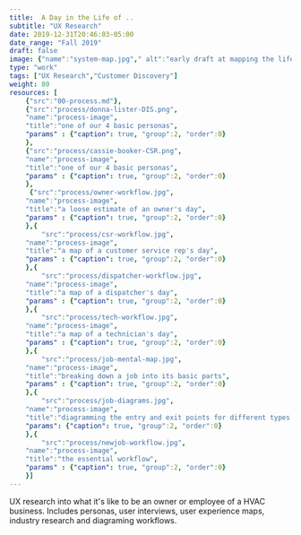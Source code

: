 ```yaml
---
title:  A Day in the Life of ..
subtitle: "UX Research"
date: 2019-12-31T20:46:03-05:00
date_range: "Fall 2019"
draft: false
image: {"name":"system-map.jpg"," alt":"early draft at mapping the lifecycle of an HVAC service job"}
type: "work"
tags: ["UX Research","Customer Discovery"]
weight: 80
resources: [
    {"src":"00-process.md"},
    {"src":"process/donna-lister-DIS.png",
    "name":"process-image",
    "title":"one of our 4 basic personas",
    "params" : {"caption": true, "group":2, "order":0}
    },
    {"src":"process/cassie-booker-CSR.png",
    "name":"process-image",
    "title":"one of our 4 basic personas",
    "params" : {"caption": true, "group":2, "order":0}
    },
     {"src":"process/owner-workflow.jpg",
    "name":"process-image",
    "title":"a loose estimate of an owner's day",
    "params" : {"caption": true, "group":2, "order":0}
    },{
        "src":"process/csr-workflow.jpg",
    "name":"process-image",
    "title":"a map of a customer service rep's day",
    "params" : {"caption": true, "group":2, "order":0}
    },{
        "src":"process/dispatcher-workflow.jpg",
    "name":"process-image",
    "title":"a map of a dispatcher's day",
    "params" : {"caption": true, "group":2, "order":0}
    },{
        "src":"process/tech-workflow.jpg",
    "name":"process-image",
    "title":"a map of a technician's day",
    "params" : {"caption": true, "group":2, "order":0}
    },{
        "src":"process/job-mental-map.jpg",
    "name":"process-image",
    "title":"breaking down a job into its basic parts",
    "params" : {"caption": true, "group":2, "order":0}
    },{
        "src":"process/job-diagrams.jpg",
    "name":"process-image",
    "title":"diagramming the entry and exit points for different types of jobs",
    "params": {"caption": true, "group":2, "order":0}
    },{
        "src":"process/newjob-workflow.jpg",
    "name":"process-image",
    "title":"the essential workflow",
    "params" : {"caption": true, "group":2, "order":0}
    }]
---
```

UX research into what it's like to be an owner or employee of a HVAC business. Includes personas, user interviews, user experience maps, industry research and diagraming workflows.